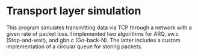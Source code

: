 Transport layer simulation
==========================

This program simulates transmitting data via TCP through a network
with a given rate of packet loss. I implemented two algorithms for
ARQ, sw.c (Stop-and-wait), and gbn.c (Go-back-N). The latter includes
a custom implementation of a circular queue for storing packets.
